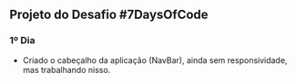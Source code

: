 ## Projeto do Desafio #7DaysOfCode


### 1º Dia

- Criado o cabeçalho da aplicação (NavBar), ainda sem responsividade, mas trabalhando nisso.